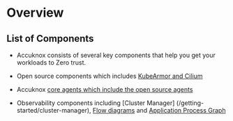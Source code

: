 # Overview

## List of Components
- Accuknox consists of several key components that help you get your workloads to Zero trust.

- Open source components which includes [KubeArmor and Cilium](/open-source/open-source-accuknox)

- Accuknox [core agents which include the open source agents](/getting-started/installing-agents)

- Observability components including [Cluster Manager] (/getting-started/cluster-manager), [Flow diagrams](/getting-started/flow-diagrams) and [Application Process Graph](/getting-started/application-process-graph)

